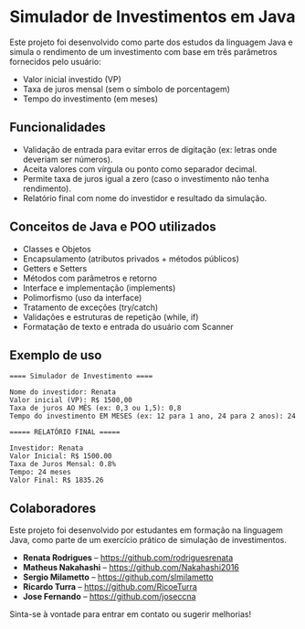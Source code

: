 # Simulador de Investimentos em Java

Este projeto foi desenvolvido como parte dos estudos da linguagem Java e simula o rendimento de um investimento com base em três parâmetros fornecidos pelo usuário:

- Valor inicial investido (VP)
- Taxa de juros mensal (sem o símbolo de porcentagem)
- Tempo do investimento (em meses)

## Funcionalidades

- Validação de entrada para evitar erros de digitação (ex: letras onde deveriam ser números).
- Aceita valores com vírgula ou ponto como separador decimal.
- Permite taxa de juros igual a zero (caso o investimento não tenha rendimento).
- Relatório final com nome do investidor e resultado da simulação.


                                                                      
## Conceitos de Java e POO utilizados

- Classes e Objetos
- Encapsulamento (atributos privados + métodos públicos)
- Getters e Setters
- Métodos com parâmetros e retorno
- Interface e implementação (implements)
- Polimorfismo (uso da interface)
- Tratamento de exceções (try/catch)
- Validações e estruturas de repetição (while, if)
- Formatação de texto e entrada do usuário com Scanner

## Exemplo de uso

```shell
==== Simulador de Investimento ====

Nome do investidor: Renata
Valor inicial (VP): R$ 1500,00
Taxa de juros AO MÊS (ex: 0,3 ou 1,5): 0,8
Tempo do investimento EM MESES (ex: 12 para 1 ano, 24 para 2 anos): 24

===== RELATÓRIO FINAL =====

Investidor: Renata
Valor Inicial: R$ 1500.00
Taxa de Juros Mensal: 0.8%
Tempo: 24 meses
Valor Final: R$ 1835.26
``` 
## Colaboradores

Este projeto foi desenvolvido por estudantes em formação na linguagem Java, como parte de um exercício prático de simulação de investimentos.

- **Renata Rodrigues** – https://github.com/rodriguesrenata
- **Matheus Nakahashi** – https://github.com/Nakahashi2016
- **Sergio Milametto** –  https://github.com/slmilametto
- **Ricardo Turra** – https://github.com/RicoeTurra
- **Jose Fernando** – https://github.com/joseccna

Sinta-se à vontade para entrar em contato ou sugerir melhorias!
